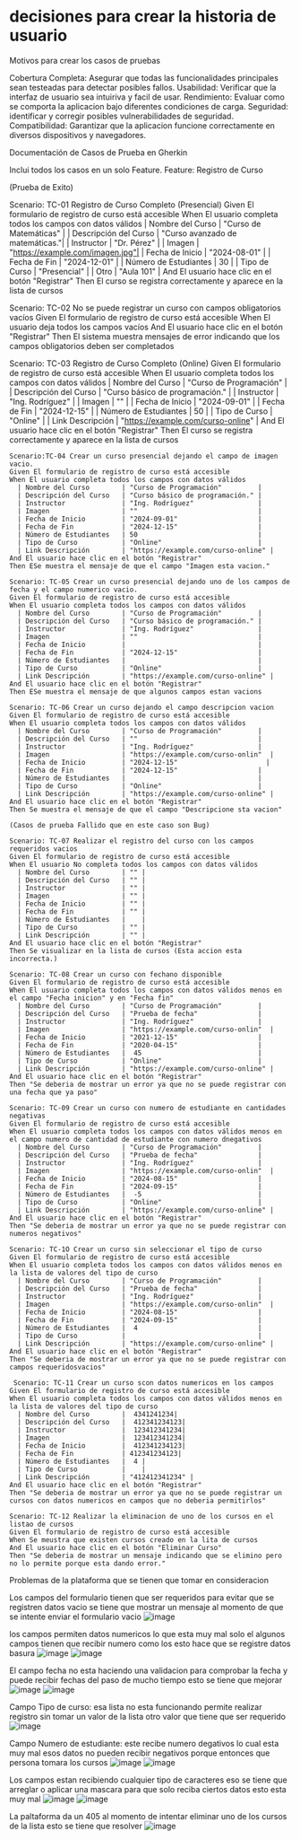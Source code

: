# decisiones para crear la historia de usuario
Motivos para crear los casos de pruebas

Cobertura Completa: Asegurar que todas las funcionalidades principales sean testeadas para detectar posibles fallos.
Usabilidad: Verificar que la interfaz de usuario sea intuiriva y facil de usar.
Rendimiento: Evaluar como se comporta la aplicacion bajo diferentes condiciones de carga.
Seguridad: identificar y corregir posibles vulnerabilidades de seguridad.
Compatibilidad: Garantizar que la aplicacion funcione correctamente en diversos dispositivos y navegadores.

 Documentación de Casos de Prueba en Gherkin


Inclui todos los casos en un solo Feature. 
 Feature: Registro de Curso

(Prueba de Exito)

  Scenario: TC-01 Registro de Curso Completo (Presencial)
    Given El formulario de registro de curso está accesible
    When El usuario completa todos los campos con datos válidos
      | Nombre del Curso        | "Curso de Matemáticas"         |
      | Descripción del Curso   | "Curso avanzado de matemáticas."|
      | Instructor              | "Dr. Pérez"                    |
      | Imagen                  | "https://example.com/imagen.jpg"|
      | Fecha de Inicio         | "2024-08-01"                   |
      | Fecha de Fin            | "2024-12-01"                   |
      | Número de Estudiantes   | 30                             |
      | Tipo de Curso           | "Presencial"                   |
      | Otro                    | "Aula 101"                     |
    And El usuario hace clic en el botón "Registrar"
    Then El curso se registra correctamente y aparece en la lista de cursos
    
  Scenario: TC-02 No se puede registrar un curso con campos obligatorios vacíos
    Given El formulario de registro de curso está accesible
    When El usuario deja todos los campos vacíos
    And El usuario hace clic en el botón "Registrar"
    Then El sistema muestra mensajes de error indicando que los campos obligatorios deben ser completados


  Scenario: TC-03 Registro de Curso Completo (Online)
    Given El formulario de registro de curso está accesible
    When El usuario completa todos los campos con datos válidos
      | Nombre del Curso        | "Curso de Programación"         |
      | Descripción del Curso   | "Curso básico de programación." |
      | Instructor              | "Ing. Rodríguez"                |
      | Imagen                  | ""                              |
      | Fecha de Inicio         | "2024-09-01"                    |
      | Fecha de Fin            | "2024-12-15"                    |
      | Número de Estudiantes   | 50                              |
      | Tipo de Curso           | "Online"                        |
      | Link Descripción        | "https://example.com/curso-online" |
    And El usuario hace clic en el botón "Registrar"
    Then El curso se registra correctamente y aparece en la lista de cursos

    Scenario:TC-04 Crear un curso presencial dejando el campo de imagen vacio.
    Given El formulario de registro de curso está accesible
    When El usuario completa todos los campos con datos válidos
      | Nombre del Curso        | "Curso de Programación"         |
      | Descripción del Curso   | "Curso básico de programación." |
      | Instructor              | "Ing. Rodríguez"                |
      | Imagen                  | ""                              |
      | Fecha de Inicio         | "2024-09-01"                    |
      | Fecha de Fin            | "2024-12-15"                    |
      | Número de Estudiantes   | 50                              |
      | Tipo de Curso           | "Online"                        |
      | Link Descripción        | "https://example.com/curso-online" |
    And El usuario hace clic en el botón "Registrar"
    Then ESe muestra el mensaje de que el campo "Imagen esta vacion."

    Scenario: TC-05 Crear un curso presencial dejando uno de los campos de fecha y el campo numerico vacio.
    Given El formulario de registro de curso está accesible
    When El usuario completa todos los campos con datos válidos
      | Nombre del Curso        | "Curso de Programación"         |
      | Descripción del Curso   | "Curso básico de programación." |
      | Instructor              | "Ing. Rodríguez"                |
      | Imagen                  | ""                              |
      | Fecha de Inicio         |                                 |
      | Fecha de Fin            | "2024-12-15"                    |
      | Número de Estudiantes   |                                 |
      | Tipo de Curso           | "Online"                        |
      | Link Descripción        | "https://example.com/curso-online" |
    And El usuario hace clic en el botón "Registrar"
    Then ESe muestra el mensaje de que algunos campos estan vacions

    Scenario: TC-06 Crear un curso dejando el campo descripcion vacion
    Given El formulario de registro de curso está accesible
    When El usuario completa todos los campos con datos válidos
      | Nombre del Curso        | "Curso de Programación"         |
      | Descripción del Curso   | ""                              |
      | Instructor              | "Ing. Rodríguez"                |
      | Imagen                  | "https://example.com/curso-onlin"  |
      | Fecha de Inicio         | "2024-12-15"                      |
      | Fecha de Fin            | "2024-12-15"                    |
      | Número de Estudiantes   |                                 |
      | Tipo de Curso           | "Online"                        |
      | Link Descripción        | "https://example.com/curso-online" |
    And El usuario hace clic en el botón "Registrar"
    Then Se muestra el mensaje de que el campo "Descripcione sta vacion"

    (Casos de prueba Fallido que en este caso son Bug)
    
    Scenario: TC-07 Realizar el registro del curso con los campos requeridos vacios
    Given El formulario de registro de curso está accesible
    When El usuario No completa todos los campos con datos válidos
      | Nombre del Curso        | "" |
      | Descripción del Curso   | "" |
      | Instructor              | "" |
      | Imagen                  | "" |
      | Fecha de Inicio         | "" |
      | Fecha de Fin            | "" |
      | Número de Estudiantes   |    |
      | Tipo de Curso           | "" |
      | Link Descripción        | "" |
    And El usuario hace clic en el botón "Registrar"
    Then Se visualizar en la lista de cursos (Esta accion esta incorrecta.)

    Scenario: TC-08 Crear un curso con fechano disponible
    Given El formulario de registro de curso está accesible
    When El usuario completa todos los campos con datos válidos menos en el campo "Fecha inicion" y en "Fecha fin"
      | Nombre del Curso        | "Curso de Programación"         |
      | Descripción del Curso   | "Prueba de fecha"               |
      | Instructor              | "Ing. Rodríguez"                |
      | Imagen                  | "https://example.com/curso-onlin"  |
      | Fecha de Inicio         | "2021-12-15"                    |
      | Fecha de Fin            | "2020-04-15"                    |
      | Número de Estudiantes   |  45                             |
      | Tipo de Curso           | "Online"                        |
      | Link Descripción        | "https://example.com/curso-online" |
    And El usuario hace clic en el botón "Registrar"
    Then "Se deberia de mostrar un error ya que no se puede registrar con una fecha que ya paso"

    Scenario: TC-09 Crear un curso con numero de estudiante en cantidades negativas
    Given El formulario de registro de curso está accesible
    When El usuario completa todos los campos con datos válidos menos en el campo numero de cantidad de estudiante con numero dnegativos
      | Nombre del Curso        | "Curso de Programación"         |
      | Descripción del Curso   | "Prueba de fecha"               |
      | Instructor              | "Ing. Rodríguez"                |
      | Imagen                  | "https://example.com/curso-onlin"  |
      | Fecha de Inicio         | "2024-08-15"                    |
      | Fecha de Fin            | "2024-09-15"                    |
      | Número de Estudiantes   |  -5                             |
      | Tipo de Curso           | "Online"                        |
      | Link Descripción        | "https://example.com/curso-online" |
    And El usuario hace clic en el botón "Registrar"
    Then "Se deberia de mostrar un error ya que no se puede registrar con numeros negativos"

    Scenario: TC-1O Crear un curso sin seleccionar el tipo de curso
    Given El formulario de registro de curso está accesible
    When El usuario completa todos los campos con datos válidos menos en la lista de valores del tipo de curso
      | Nombre del Curso        | "Curso de Programación"         |
      | Descripción del Curso   | "Prueba de fecha"               |
      | Instructor              | "Ing. Rodríguez"                |
      | Imagen                  | "https://example.com/curso-onlin"  |
      | Fecha de Inicio         | "2024-08-15"                    |
      | Fecha de Fin            | "2024-09-15"                    |
      | Número de Estudiantes   |  4                              |
      | Tipo de Curso           |                                 |
      | Link Descripción        | "https://example.com/curso-online" |
    And El usuario hace clic en el botón "Registrar"
    Then "Se deberia de mostrar un error ya que no se puede registrar con campos requeridosvacios"

     Scenario: TC-11 Crear un curso scon datos numericos en los campos
    Given El formulario de registro de curso está accesible
    When El usuario completa todos los campos con datos válidos menos en la lista de valores del tipo de curso
      | Nombre del Curso        |  4341241234|
      | Descripción del Curso   |  412341234123|
      | Instructor              |  123412341234|
      | Imagen                  |  123412341234|
      | Fecha de Inicio         |  412341234123|
      | Fecha de Fin            | 412341234123|
      | Número de Estudiantes   |  4 |
      | Tipo de Curso           |    |
      | Link Descripción        | "412412341234" |
    And El usuario hace clic en el botón "Registrar"
    Then "Se deberia de mostrar un error ya que no se puede registrar un cursos con datos numericos en campos que no deberia permitirlos"

    Scenario: TC-12 Realizar la eliminacion de uno de los cursos en el listao de cursos
    Given El formulario de registro de curso está accesible
    When Se meustra que existen cursos creado en la lita de cursos
    And El usuario hace clic en el botón "Eliminar Curso"
    Then "Se deberia de mostrar un mensaje indicando que se elimino pero no lo permite porque esta dando error."

Problemas de la plataforma que se tienen que tomar en consideracion

Los campos del formulario tienen que ser requeridos para evitar que se registren datos vacio se tiene que mostrar un mensaje al momento de que se intente enviar el formulario vacio
![image](https://github.com/user-attachments/assets/f7cbe14b-5067-4cb3-a4d0-988065d89cf7)

los campos permiten datos numericos lo que esta muy mal solo el algunos campos tienen que recibir numero como los esto hace que se registre datos basura
![image](https://github.com/user-attachments/assets/2e111477-7153-45b8-ae41-851401838876)
![image](https://github.com/user-attachments/assets/c9eaacd9-af24-4835-af04-2473a93859bf)

El campo fecha no esta haciendo una validacion para comprobar la fecha y puede recibir fechas del paso de mucho tiempo esto se tiene que mejorar
![image](https://github.com/user-attachments/assets/62032a86-bfd5-4eea-a3d0-1b61f0164717)
![image](https://github.com/user-attachments/assets/86371afa-a077-43f8-ac05-12854db8e95a)

Campo Tipo de curso: esa lista no esta funcionando permite realizar registro sin tomar un valor de la lista otro valor que tiene que ser requerido
![image](https://github.com/user-attachments/assets/4cfc5898-b7c6-4f63-b82a-0c40527cc6af)

Campo Numero de estudiante: este recibe numero degativos lo cual esta muy mal esos datos no pueden recibir negativos porque entonces que persona tomara los cursos
![image](https://github.com/user-attachments/assets/06b2fd79-40be-402a-8a37-dee0563f8051)
![image](https://github.com/user-attachments/assets/dccf1dee-edd0-4839-926f-9b22161e39d4)

Los campos estan recibiendo cualquier tipo de caracteres eso se tiene que arreglar o aplicar una mascara para que solo reciba ciertos datos esto esta muy mal
![image](https://github.com/user-attachments/assets/7d8437de-00ed-4af1-8677-ec6286fe8757)
![image](https://github.com/user-attachments/assets/4c82284f-aee7-409f-a2db-a2e3ad6bbc2f)


La paltaforma da un 405 al momento de intentar eliminar uno de los cursos de la lista esto se tiene que resolver
![image](https://github.com/user-attachments/assets/9ca5f08b-a68b-4292-8a20-7897c1a9c6d2)














    


    



